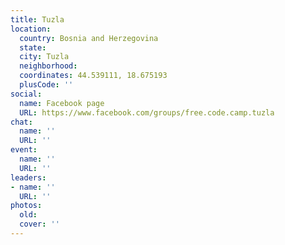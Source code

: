 ```yaml
---
title: Tuzla
location:
  country: Bosnia and Herzegovina
  state: 
  city: Tuzla
  neighborhood: 
  coordinates: 44.539111, 18.675193
  plusCode: ''
social:
  name: Facebook page
  URL: https://www.facebook.com/groups/free.code.camp.tuzla
chat:
  name: ''
  URL: ''
event:
  name: ''
  URL: ''
leaders:
- name: ''
  URL: ''
photos:
  old: 
  cover: ''
---
```

